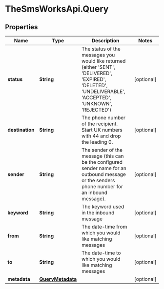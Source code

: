 # TheSmsWorksApi.Query

## Properties
Name | Type | Description | Notes
------------ | ------------- | ------------- | -------------
**status** | **String** | The status of the messages you would like returned (either &#39;SENT&#39;, &#39;DELIVERED&#39;, &#39;EXPIRED&#39;, &#39;DELETED&#39;, &#39;UNDELIVERABLE&#39;, &#39;ACCEPTED&#39;, &#39;UNKNOWN&#39;, &#39;REJECTED&#39;) | [optional] 
**destination** | **String** | The phone number of the recipient. Start UK numbers with 44 and drop the leading 0. | [optional] 
**sender** | **String** | The sender of the message (this can be the configured sender name for an outbound message or the senders phone number for an inbound message). | [optional] 
**keyword** | **String** | The keyword used in the inbound message | [optional] 
**from** | **String** | The date-time from which you would like matching messages | [optional] 
**to** | **String** | The date-time to which you would like matching messages | [optional] 
**metadata** | [**QueryMetadata**](QueryMetadata.md) |  | [optional] 


